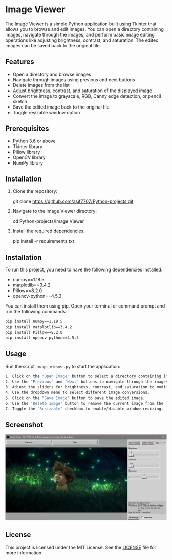 # Image Viewer

The Image Viewer is a simple Python application built using Tkinter that allows you to browse and edit images. You can open a directory containing images, navigate through the images, and perform basic image editing operations like adjusting brightness, contrast, and saturation. The edited images can be saved back to the original file.

## Features

- Open a directory and browse images
- Navigate through images using previous and next buttons
- Delete images from the list
- Adjust brightness, contrast, and saturation of the displayed image
- Convert the image to grayscale, RGB, Canny edge detection, or pencil sketch
- Save the edited image back to the original file
- Toggle resizable window option

## Prerequisites

- Python 3.6 or above
- Tkinter library
- Pillow library
- OpenCV library
- NumPy library

## Installation

1. Clone the repository:

    git clone https://github.com/asif7707/Python-projects.git

2. Navigate to the Image Viewer directory:

    cd Python-projects/Image Viewer

3. Install the required dependencies:

    pip install -r requirements.txt

## Installation

To run this project, you need to have the following dependencies installed:

- numpy==1.19.5
- matplotlib==3.4.2
- Pillow==8.2.0
- opencv-python==4.5.3

You can install them using pip. Open your terminal or command prompt and run the following commands:

```bash
pip install numpy==1.19.5
pip install matplotlib==3.4.2
pip install Pillow==8.2.0
pip install opencv-python==4.5.3
```

## Usage

Run the script `image_viewer.py` to start the application:

```bash
1. Click on the "Open Image" button to select a directory containing images.
2. Use the "Previous" and "Next" buttons to navigate through the images.
3. Adjust the sliders for brightness, contrast, and saturation to modify the image.
4. Use the dropdown menu to select different image conversions.
5. Click on the "Save Image" button to save the edited image.
6. Use the "Delete Image" button to remove the current image from the list.
7. Toggle the "Resizable" checkbox to enable/disable window resizing.
```

## Screenshot

![Image Viewer](pic/screenshot.png)

## License

This project is licensed under the MIT License. See the [LICENSE](LICENSE) file for more information.

